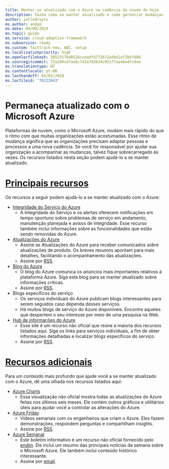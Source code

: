 ```yaml
---
title: Manter-se atualizado com o Azure na cadência da nuvem de hoje
description: Saiba como se manter atualizado e como gerenciar mudanças com o Azure na cadência da nuvem de hoje.
author: jelledruyts
ms.author: andym
ms.date: 04/09/2019
ms.topic: guide
ms.service: cloud-adoption-framework
ms.subservice: ready
ms.custom: fasttrack-new, AQC, setup
ms.localizationpriority: high
ms.openlocfilehash: 3852317648526cceadfd772b72adbd1af2bb7d08
ms.sourcegitcommit: 72a280cd7aebc743a7d3634c051f7ae46e4fc9ae
ms.translationtype: HT
ms.contentlocale: pt-BR
ms.lasthandoff: 03/02/2020
ms.locfileid: "78222043"
---
```

# <a name="stay-current-with-microsoft-azure"></a>Permaneça atualizado com o Microsoft Azure

Plataformas de nuvem, como o Microsoft Azure, mudam mais rápido do que o ritmo com que muitas organizações estão acostumadas. Esse ritmo de mudança significa que as organizações precisam adaptar pessoas e processos a uma nova cadência. Se você for responsável por ajudar sua organização a acompanhar as mudanças, talvez fique sobrecarregado às vezes. Os recursos listados nesta seção podem ajudá-lo a se manter atualizado.

<!-- markdownlint-disable MD025 -->

# <a name="top-resources"></a>[Principais recursos](#tab/TopResources)

<!-- markdownlint-enable MD025 -->

Os recursos a seguir podem ajudá-lo a se manter atualizado com o Azure:

- [Integridade do Serviço do Azure](https://docs.microsoft.com/azure/service-health/service-health-overview)
  - A Integridade do Serviço e os alertas oferecem notificações em tempo oportuno sobre problemas de serviço em andamento, manutenção planejada e avisos de integridade. Esse recurso também inclui informações sobre as funcionalidades que estão sendo removidas do Azure.
- [Atualizações do Azure](https://azure.microsoft.com/updates)
  - Assine as Atualizações do Azure para receber comunicados sobre atualizações de produto. Os breves resumos apontam para mais detalhes, facilitando o acompanhamento das atualizações.
  - Assine por [RSS](https://azurecomcdn.azureedge.net/updates/feed).
- [Blog do Azure](https://azure.microsoft.com/blog)
  - O blog do Azure comunica os anúncios mais importantes relativos à plataforma Azure. Siga este blog para se manter atualizado sobre informações críticas.
  - Assine por [RSS](https://azurecomcdn.azureedge.net/blog/feed).
- Blogs específicos do serviço
  - Os serviços individuais do Azure publicam blogs interessantes para serem seguidos caso dependa desses serviços.
  - Há muitos blogs de serviço do Azure disponíveis. Encontre aqueles que despertem o seu interesse por meio de uma pesquisa na Web.
- [Hub de informações do Azure](https://azureinfohub.azurewebsites.net)
  - Esse site é um recurso não oficial que reúne a maioria dos recursos listados aqui. Siga os links para serviços individuais, a fim de obter informações detalhadas e localizar blogs específicos do serviço.
  - Assine por [RSS](https://azureinfohub.azurewebsites.net/Feed?serviceTitle=Azure).

<!-- markdownlint-disable MD025 -->

# <a name="additional-resources"></a>[Recursos adicionais](#tab/AdditionalResources)

<!-- markdownlint-enable MD025 -->

Para um conteúdo mais profundo que ajude você a se manter atualizado com o Azure, dê uma olhada nos recursos listados aqui:

- [Azure Charts](https://azurecharts.com/)
  - Essa visualização não oficial mostra todas as atualizações do Azure feitas nos últimos seis meses. Ele contém outros gráficos e utilitários úteis para ajudar você a controlar as alterações do Azure.
- [Azure Friday](https://channel9.msdn.com/Shows/Azure-Friday)
  - Vídeos semanais com os engenheiros que criam o Azure. Eles fazem demonstrações, respondem perguntas e compartilham insights.
  - Assine por [RSS](https://channel9.msdn.com/Shows/Azure-Friday/feed).
- [Azure Semanal](https://azureweekly.info)
  - Este boletim informativo é um recurso não oficial fornecido pelo [endjin](https://endjin.com). Ele inclui um resumo das principais notícias da semana sobre o Microsoft Azure. Ele também inclui conteúdo histórico interessante.
  - Assine por [email](https://azureweekly.info).
